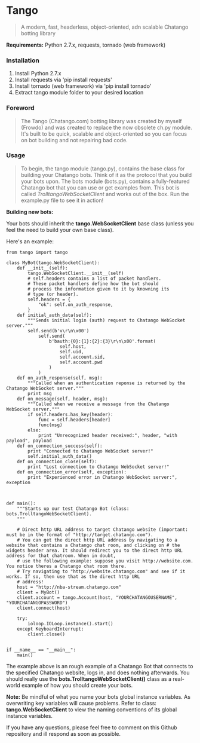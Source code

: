 # Tango

> A modern, fast, headerless, object-oriented, adn scalable Chatango botting library

**Requirements:** Python 2.7.x, requests, tornado (web framework)

### Installation

1. Install Python 2.7.x
2. Install requests via 'pip install requests'
3. Install tornado (web framework) via 'pip install tornado'
4. Extract tango module folder to your desired location

### Foreword

> The Tango (Chatango.com) botting library was created by myself (Frowdo) and was created to replace the now obsolete ch.py module. It's built to be quick, scalable and object-oriented so you can focus on bot building and not repairing bad code.

### Usage

> To begin, the tango module (tango.py), contains the base class for building your Chatango bots. Think of it as the protocol that you build your bots upon. The bots module (bots.py), contains a fully-featured Chatango bot that you can use or get examples from. This bot is called *TrolltangoWebSocketClient* and works out of the box. Run the example.py file to see it in action!

**Building new bots:**

Your bots should inherit the **tango.WebSocketClient** base class (unless you feel the need to build your own base class). 

Here's an example:

```
from tango import tango

class MyBot(tango.WebSocketClient):
    def __init__(self):
        tango.WebSocketClient.__init__(self)
        # self.headers contains a list of packet handlers.
        # These packet handlers define how the bot should
        # process the information given to it by knowning its
        # type (or header).
        self.headers = {
            "ok": self.on_auth_response,
        }
    def initial_auth_data(self):
        """Sends initial login (auth) request to Chatango WebSocket server."""
        self.send(b'v\r\n\x00')
            self.send(
                b'bauth:{0}:{1}:{2}:{3}\r\n\x00'.format(
                    self.host,
                    self.uid,
                    self.account.sid,
                    self.account.pwd
                )
            )
    def on_auth_response(self, msg):
        """Called when an authentication reponse is returned by the Chatango WebSocket server."""
        print msg
    def on_message(self, header, msg):
        """Called when we receive a message from the Chatango WebSocket server."""
        if self.headers.has_key(header):
            func = self.headers[header]
            func(msg)
        else:
            print "Unrecognized header received:", header, "with payload", payload
    def on_connection_success(self):
        print "Connected to Chatango WebSocket server!"
        self.initial_auth_data()
    def on_connection_close(self):
        print "Lost connection to Chatango WebSocket server!"
    def on_connection_error(self, exception):
        print "Experienced error in Chatango WebSocket server:", exception



def main():
    """Starts up our test Chatango Bot (class: bots.TrolltangoWebSocketClient).
    """

    # Direct http URL address to target Chatango website (important: must be in the format of "http://target.chatango.com").
    # You can get the direct http URL address by navigating to a website that contains a Chatango chat room, and clicking on # the widgets header area. It should redirect you to the direct http URL address for that chatroom. When in doubt,
    # use the following example: suppose you visit http://website.com. You notice theres a Chatango chat room there. 
    # Try navigating to "http://website.chatango.com" and see if it works. If so, then use that as the direct http URL
    # address!
    host = "http://nba-stream.chatango.com"
    client = MyBot()
    client.account = tango.Account(host, "YOURCHATANGOUSERNAME", "YOURCHATANGOPASSWORD")
    client.connect(host)

    try:
        ioloop.IOLoop.instance().start()
    except KeyboardInterrupt:
        client.close()


if __name__ == "__main__":
    main()
```

The example above is an rough example of a Chatango Bot that connects to the specified Chatango website, logs in, and does nothing afterwards. You should really use the **bots.TrolltangoWebSocketClient()** class as a real-world example of how you should create your bots.

**Note:** Be mindful of what you name your bots global instance variables. As overwriting key variables will cause problems. Refer to class: **tango.WebSocketClient** to view the naming conventions of its global instance variables.

If you have any questions, please feel free to comment on this Github repository and ill respond as soon as possible.